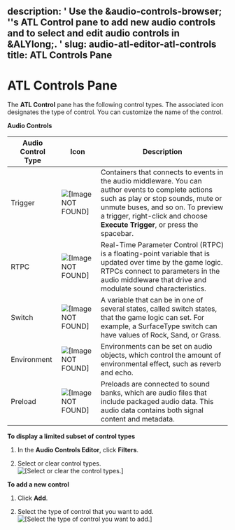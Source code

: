 description: ' Use the &audio-controls-browser; ''s ATL Control pane to add new audio
  controls and to select and edit audio controls in &ALYlong;. '
slug: audio-atl-editor-atl-controls
title: ATL Controls Pane
---
# ATL Controls Pane<a name="audio-atl-editor-atl-controls"></a>

The **ATL Control** pane has the following control types\. The associated icon designates the type of control\. You can customize the name of the control\.


**Audio Controls**  

| Audio Control Type | Icon | Description | 
| --- | --- | --- | 
| Trigger | ![\[Image NOT FOUND\]](http://docs.aws.amazon.com/lumberyard/latest/userguide/images/audio/audio_atl_trigger.png) |  Containers that connects to events in the audio middleware\. You can author events to complete actions such as play or stop sounds, mute or unmute buses, and so on\.  To preview a trigger, right\-click and choose **Execute Trigger**, or press the spacebar\.  | 
| RTPC | ![\[Image NOT FOUND\]](http://docs.aws.amazon.com/lumberyard/latest/userguide/images/audio/audio_atl_rtpc.png) | Real\-Time Parameter Control \(RTPC\) is a floating\-point variable that is updated over time by the game logic\. RTPCs connect to parameters in the audio middleware that drive and modulate sound characteristics\. | 
| Switch | ![\[Image NOT FOUND\]](http://docs.aws.amazon.com/lumberyard/latest/userguide/images/audio/audio_atl_switch.png) | A variable that can be in one of several states, called switch states, that the game logic can set\. For example, a SurfaceType switch can have values of Rock, Sand, or Grass\. | 
| Environment | ![\[Image NOT FOUND\]](http://docs.aws.amazon.com/lumberyard/latest/userguide/images/audio/audio_atl_environment.png) | Environments can be set on audio objects, which control the amount of environmental effect, such as reverb and echo\. | 
| Preload | ![\[Image NOT FOUND\]](http://docs.aws.amazon.com/lumberyard/latest/userguide/images/audio/audio_atl_preload.png) | Preloads are connected to sound banks, which are audio files that include packaged audio data\. This audio data contains both signal content and metadata\. | 

**To display a limited subset of control types**

1. In the **Audio Controls Editor**, click **Filters**\.

1. Select or clear control types\.  
![\[Select or clear the control types.\]](/images/audio/audio-atl-editor-filter.png)

**To add a new control**

1. Click **Add**\.

1. Select the type of control that you want to add\.  
![\[Select the type of control you want to add.\]](/images/audio/audio-atl-editor-add.png)